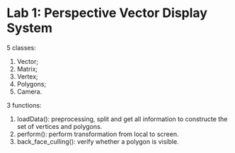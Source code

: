 # Lab 1: Perspective Vector Display System

5 classes:
1) Vector;
2) Matrix;
3) Vertex;
4) Polygons;
5) Camera.

3 functions:
1) loadData(): preprocessing, split and get all information to constructe the set of vertices and polygons.
2) perform(): perform transformation from local to screen.
3) back_face_culling(): verify whether a polygon is visible.
